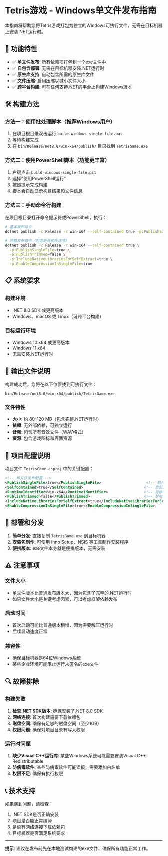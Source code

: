 # Tetris游戏 - Windows单文件发布指南

本指南将帮助您将Tetris游戏打包为独立的Windows可执行文件，无需在目标机器上安装.NET运行时。

## 🎯 功能特性

- ✅ **单文件发布**: 所有依赖项打包到一个exe文件中
- ✅ **自包含部署**: 无需在目标机器安装.NET运行时
- ✅ **原生库支持**: 自动包含所需的原生库文件
- ✅ **文件压缩**: 启用压缩以减小文件大小
- ✅ **跨平台构建**: 可在任何支持.NET的平台上构建Windows版本

## 🛠️ 构建方法

### 方法一：使用批处理脚本（推荐Windows用户）

1. 在项目根目录双击运行 `build-windows-single-file.bat`
2. 等待构建完成
3. 在 `bin/Release/net8.0/win-x64/publish/` 目录找到 `TetrisGame.exe`

### 方法二：使用PowerShell脚本（功能更丰富）

1. 右键点击 `build-windows-single-file.ps1`
2. 选择"使用PowerShell运行"
3. 按照提示完成构建
4. 脚本会自动显示构建结果和文件信息

### 方法三：手动命令行构建

在项目根目录打开命令提示符或PowerShell，执行：

```bash
# 基本发布命令
dotnet publish -c Release -r win-x64 --self-contained true -p:PublishSingleFile=true

# 完整发布命令（包含所有优化选项）
dotnet publish -c Release -r win-x64 --self-contained true \
  -p:PublishSingleFile=true \
  -p:PublishTrimmed=false \
  -p:IncludeNativeLibrariesForSelfExtract=true \
  -p:EnableCompressionInSingleFile=true
```

## 📋 系统要求

### 构建环境
- .NET 8.0 SDK 或更高版本
- Windows、macOS 或 Linux（可跨平台构建）

### 目标运行环境
- Windows 10 x64 或更高版本
- Windows 11 x64
- 无需安装.NET运行时

## 📁 输出文件说明

构建成功后，您将在以下位置找到可执行文件：
```
bin/Release/net8.0/win-x64/publish/TetrisGame.exe
```

### 文件特性
- **大小**: 约 80-120 MB（包含完整.NET运行时）
- **依赖**: 无外部依赖，可独立运行
- **音频**: 包含所有音效文件（WAV格式）
- **资源**: 包含游戏图标和界面资源

## 🔧 项目配置说明

项目文件 `TetrisGame.csproj` 中的关键配置：

```xml
<!-- 单文件发布配置 -->
<PublishSingleFile>true</PublishSingleFile>                    <!-- 启用单文件发布 -->
<SelfContained>true</SelfContained>                           <!-- 自包含部署 -->
<RuntimeIdentifier>win-x64</RuntimeIdentifier>                <!-- 目标平台 -->
<PublishTrimmed>false</PublishTrimmed>                        <!-- 禁用裁剪（确保兼容性） -->
<IncludeNativeLibrariesForSelfExtract>true</IncludeNativeLibrariesForSelfExtract>  <!-- 包含原生库 -->
<EnableCompressionInSingleFile>true</EnableCompressionInSingleFile>              <!-- 启用压缩 -->
```

## 🚀 部署和分发

1. **简单分发**: 直接复制 `TetrisGame.exe` 到目标机器
2. **安装包制作**: 可使用 Inno Setup、NSIS 等工具制作安装程序
3. **便携版本**: exe文件本身就是便携版本，无需安装

## ⚠️ 注意事项

### 文件大小
- 单文件版本比普通发布版本大，因为包含了完整的.NET运行时
- 如果文件大小是关键考虑因素，可以考虑框架依赖发布

### 启动时间
- 首次启动可能比普通版本稍慢，因为需要解压运行时
- 后续启动速度正常

### 兼容性
- 确保目标机器是64位Windows系统
- 某些企业环境可能阻止运行未签名的exe文件

## 🔍 故障排除

### 构建失败
1. **检查.NET SDK版本**: 确保安装了.NET 8.0 SDK
2. **网络连接**: 首次构建需要下载依赖包
3. **磁盘空间**: 确保有足够的磁盘空间（至少1GB）
4. **权限问题**: 确保对项目目录有写入权限

### 运行时问题
1. **缺少Visual C++运行库**: 某些Windows系统可能需要安装Visual C++ Redistributable
2. **防病毒软件**: 某些防病毒软件可能误报，需要添加白名单
3. **权限不足**: 确保有执行权限

## 📞 技术支持

如果遇到问题，请检查：
1. .NET SDK是否正确安装
2. 项目是否能正常编译
3. 是否有网络连接下载依赖包
4. 目标机器是否满足系统要求

---

**提示**: 建议在发布前先在本地测试构建的exe文件，确保所有功能正常工作。